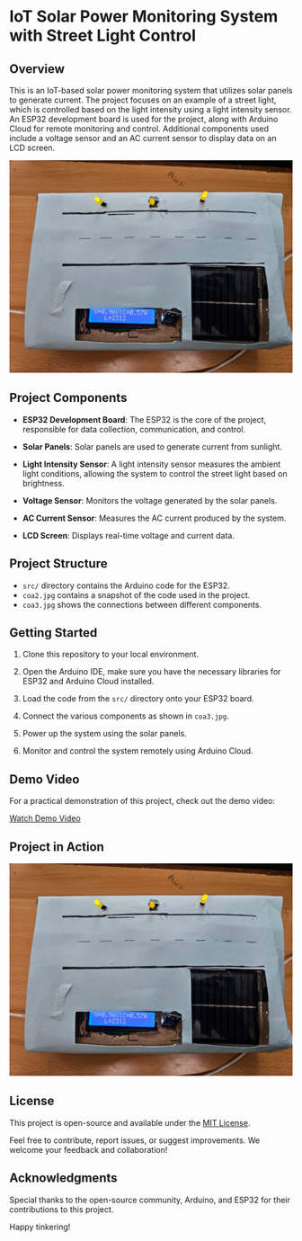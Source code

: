 # IoT Solar Power Monitoring System with Street Light Control

## Overview

This is an IoT-based solar power monitoring system that utilizes solar panels to generate current. The project focuses on an example of a street light, which is controlled based on the light intensity using a light intensity sensor. An ESP32 development board is used for the project, along with Arduino Cloud for remote monitoring and control. Additional components used include a voltage sensor and an AC current sensor to display data on an LCD screen.

![Solar Panel Street Light](coa1.jpg)

## Project Components

- **ESP32 Development Board**: The ESP32 is the core of the project, responsible for data collection, communication, and control.

- **Solar Panels**: Solar panels are used to generate current from sunlight.

- **Light Intensity Sensor**: A light intensity sensor measures the ambient light conditions, allowing the system to control the street light based on brightness.

- **Voltage Sensor**: Monitors the voltage generated by the solar panels.

- **AC Current Sensor**: Measures the AC current produced by the system.

- **LCD Screen**: Displays real-time voltage and current data.

## Project Structure

- `src/` directory contains the Arduino code for the ESP32.
- `coa2.jpg` contains a snapshot of the code used in the project.
- `coa3.jpg` shows the connections between different components.

## Getting Started

1. Clone this repository to your local environment.

2. Open the Arduino IDE, make sure you have the necessary libraries for ESP32 and Arduino Cloud installed.

3. Load the code from the `src/` directory onto your ESP32 board.

4. Connect the various components as shown in `coa3.jpg`.

5. Power up the system using the solar panels.

6. Monitor and control the system remotely using Arduino Cloud.

## Demo Video

For a practical demonstration of this project, check out the demo video:

[Watch Demo Video](coavedio1.mp4)

## Project in Action

![Project in Action](coa1.jpg)

## License

This project is open-source and available under the [MIT License](LICENSE).

Feel free to contribute, report issues, or suggest improvements. We welcome your feedback and collaboration!

## Acknowledgments

Special thanks to the open-source community, Arduino, and ESP32 for their contributions to this project.

Happy tinkering!
